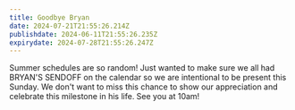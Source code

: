 ```yaml
---
title: Goodbye Bryan
date: 2024-07-21T21:55:26.214Z
publishdate: 2024-06-11T21:55:26.235Z
expirydate: 2024-07-28T21:55:26.247Z
---
```

S﻿ummer schedules are so random! Just wanted to make sure we all had BRYAN'S SENDOFF on the calendar so we are intentional to be present this Sunday. We don't want to miss this chance to show our appreciation and celebrate this milestone in his life. See you at 10am!
